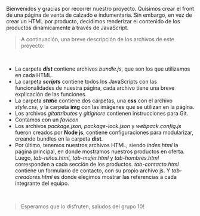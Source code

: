Bienvenidos y gracias por recorrer nuestro proyecto. Quisimos crear el front de una página de venta de calzado e indumentaria. Sin embargo, en vez de crear un HTML por producto, decidimos renderizar el contenido de los productos dinámicamente a través de JavaScript.

>A continuación, una breve descripción de los archivos de este proyecto:
<br>

- La carpeta ***dist*** contiene archivos *bundle.js*, que son los que utilizamos en cada HTML.
- La carpeta ***scripts*** contiene todos los JavaScripts con las funcionalidades de nuestra página, cada archivo tiene una breve explicación de las funciones.
- La carpeta ***static*** contiene dos carpetas, una **css** con el archivo *style.css*, y la carpeta **img** con las imágenes que se utilizan en la página.
- Los archivos *gitattributes* y *gitignore* contienen instrucciones para Git.
- Contamos con un *favicon*
- Los archivos *package.json, package-lock.json* y *webpack.config.js* fueron creados por **Node js**, contiene configuraciones para modularizar, creando bundles en la carpeta **dist**.
- Por último, tenemos nuestros archivos HTML, siendo *index.html* la página principal, en donde mostramos nuestros productos en oferta. Luego, *tab-niños.html, tab-mujer.html* y *tab-hombres.html* corresponden a cada sección de los productos. *tab-contacto.html* contiene un formulario de contacto, con su propio archivo js. Y *tab-creadores.html* es donde elegimos mostrar las referencias a cada integrante del equipo.

<br>

>Esperamos que lo disfruten, saludos del grupo 10!